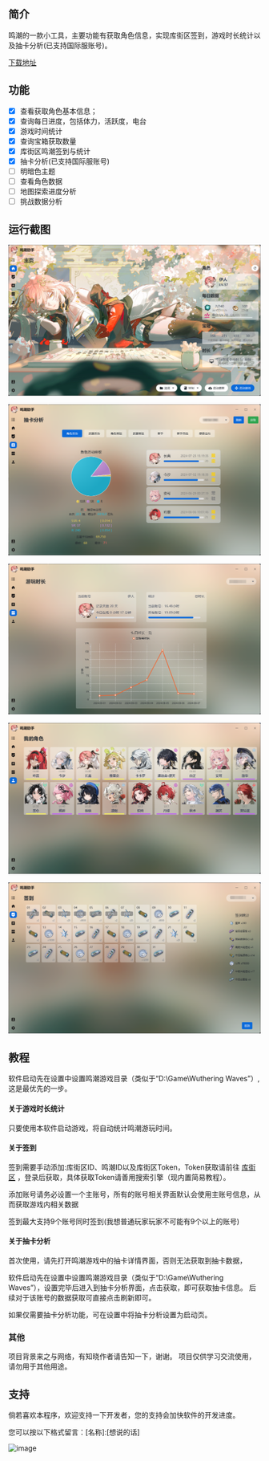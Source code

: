 ## 简介
鸣潮的一款小工具，主要功能有获取角色信息，实现库街区签到，游戏时长统计以及抽卡分析(已支持国际服账号)。

[下载地址](https://github.com/leck995/WutheringWavesTool/releases)

## 功能
- [x] 查看获取角色基本信息；
- [x] 查询每日进度，包括体力，活跃度，电台
- [x] 游戏时间统计
- [x] 查询宝箱获取数量
- [x] 库街区鸣潮签到与统计
- [x] 抽卡分析(已支持国际服账号)
- [ ] 明暗色主题
- [ ] 查看角色数据
- [ ] 地图探索进度分析
- [ ] 挑战数据分析

## 运行截图
![image.png](https://github.com/leck995/WutheringWavesTool/blob/new-ui/temp/01.png)

![image.png](https://github.com/leck995/WutheringWavesTool/blob/new-ui/temp/02.png)

![image.png](https://github.com/leck995/WutheringWavesTool/blob/new-ui/temp/03.png)

![image.png](https://github.com/leck995/WutheringWavesTool/blob/new-ui/temp/04.png)

![image.png](https://github.com/leck995/WutheringWavesTool/blob/new-ui/temp/05.png)
## 教程
软件启动先在设置中设置鸣潮游戏目录（类似于“D:\Game\Wuthering Waves”）,这是最优先的一步。

#### 关于游戏时长统计
只要使用本软件启动游戏，将自动统计鸣潮游玩时间。

#### 关于签到
签到需要手动添加:库街区ID、鸣潮ID以及库街区Token，Token获取请前往 [库街区](https://wiki.kurobbs.com/mc/home) ，登录后获取，具体获取Token请善用搜索引擎（现内置简易教程）。

添加账号请务必设置一个主账号，所有的账号相关界面默认会使用主账号信息，从而获取游戏内相关数据

签到最大支持9个账号同时签到(我想普通玩家玩家不可能有9个以上的账号)


#### 关于抽卡分析
首次使用，请先打开鸣潮游戏中的抽卡详情界面，否则无法获取到抽卡数据，

软件启动先在设置中设置鸣潮游戏目录（类似于“D:\Game\Wuthering Waves”），设置完毕后进入到抽卡分析界面，点击获取，即可获取抽卡信息。
后续对于该账号的数据获取可直接点击刷新即可。

如果仅需要抽卡分析功能，可在设置中将抽卡分析设置为启动页。

### 其他
项目背景来之与网络，有知晓作者请告知一下，谢谢。
项目仅供学习交流使用，请勿用于其他用途。

## 支持
倘若喜欢本程序，欢迎支持一下开发者，您的支持会加快软件的开发进度。

您可以按以下格式留言：[名称]:[想说的话]

![image](https://user-images.githubusercontent.com/46077555/230762837-df7792a4-fe27-45b4-b3d4-60141ab85768.png)

